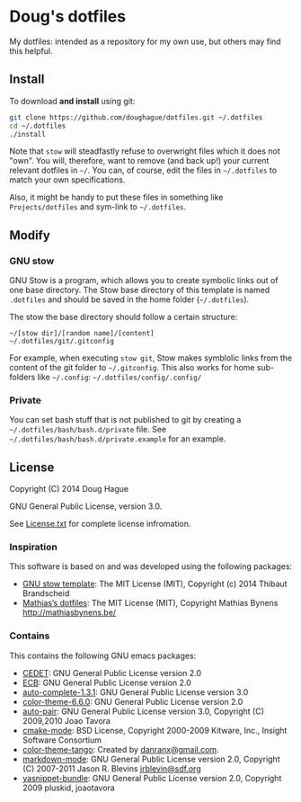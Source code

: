 # Doug's dotfiles

My dotfiles: intended as a repository for my own use, 
but others may find this helpful.

## Install
To download **and install** using git:
```bash
git clone https://github.com/doughague/dotfiles.git ~/.dotfiles
cd ~/.dotfiles
./install
```

Note that `stow` will steadfastly refuse to overwright files which it 
does not "own". You will, therefore, want to remove (and back up!) your 
current relevant dotfiles in `~/`. You can, of course, edit the files in 
`~/.dotfiles` to match your own specifications.

Also, it might be handy to put these files in something like 
`Projects/dotfiles` and sym-link to `~/.dotfiles`. 

## Modify

### GNU stow
GNU Stow is a program, which allows you to create symbolic links out 
of one base directory. The Stow base directory of this template is named 
`.dotfiles` and should be saved in the home folder (`~/.dotfiles`). 

The  stow the base directory should follow a certain structure:
```
~/[stow dir]/[random name]/[content]
~/.dotfiles/git/.gitconfig
```

For example, when executing `stow git`, Stow makes symblolic links from the content 
of the git folder to `~/.gitconfig`.
This also works for home sub-folders like `~/.config`: `~/.dotfiles/config/.config/`

### Private
You can set bash stuff that is not published to git by creating 
a `~/.dotfiles/bash/bash.d/private` file. 
See `~/.dotfiles/bash/bash.d/private.example` for an example. 

## License
Copyright (C) 2014 Doug Hague

GNU General Public License, version 3.0. 

See [License.txt](https://github.com/doughague/dotfiles/blob/master/License.txt) 
for complete license infromation.

### Inspiration
This software is based on and was developed using the following packages:

 * [GNU stow template](https://github.com/Paradiesstaub/gnu_stow_template):
   The MIT License (MIT), Copyright (c) 2014 Thibaut Brandscheid
 * [Mathias’s dotfiles](https://github.com/mathiasbynens/dotfiles):
   The MIT License (MIT), Copyright Mathias Bynens <http://mathiasbynens.be/>

### Contains
This contains the following GNU emacs packages:

 * [CEDET](http://cedet.sourceforge.net/):
   GNU General Public License version 2.0
 * [ECB](http://ecb.sourceforge.net/):
   GNU General Public License version 2.0
 * [auto-complete-1.3.1](http://cx4a.org/software/auto-complete/):
   GNU General Public License version 3.0
 * [color-theme-6.6.0](http://www.nongnu.org/color-theme/index.html):
   GNU General Public License version 2.0
 * [auto-pair](http://autopair.googlecode.com):
   GNU General Public License version 3.0, Copyright (C) 2009,2010 Joao Tavora
 * [cmake-mode](http://www.cmake.org/CMakeDocs/cmake-mode.el):
   BSD License, Copyright 2000-2009 Kitware, Inc., Insight Software Consortium
 * [color-theme-tango](http://www.emacswiki.org/emacs/color-theme-tango.el):
   Created by danranx@gmail.com.
 * [markdown-mode](http://jblevins.org/projects/markdown-mode/):
   GNU General Public License version 2.0, Copyright (C) 2007-2011 Jason R. Blevins <jrblevin@sdf.org>
 * [yasnippet-bundle](http://code.google.com/p/yasnippet/):
   GNU General Public License version 2.0, Copyright 2009 pluskid, joaotavora
